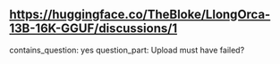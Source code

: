 ## https://huggingface.co/TheBloke/LlongOrca-13B-16K-GGUF/discussions/1

contains_question: yes
question_part: Upload must have failed?